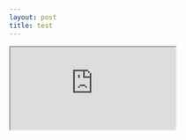 ```yaml
---
layout: post
title: test
---
```



<iframe
  src="https://codepen.io/team/codepen/embed/preview/PNaGbb"
></iframe>
